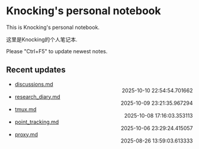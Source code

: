 
# Knocking's personal notebook

This is Knocking's personal notebook.

这里是Knocking的个人笔记本.

Please "Ctrl+F5" to update newest notes.

## Recent updates
- [discussions.md](papers/discussions/) <div style="text-align: right">2025-10-10 22:54:54.701662</div>
- [research_diary.md](papers/research_diary/) <div style="text-align: right">2025-10-09 23:21:35.967294</div>
- [tmux.md](linux_and_ubuntu/tmux/) <div style="text-align: right">2025-10-08 17:16:03.353113</div>
- [point_tracking.md](papers/point_tracking/) <div style="text-align: right">2025-10-06 23:29:24.415057</div>
- [proxy.md](docker/proxy/) <div style="text-align: right">2025-08-26 13:59:03.613333</div>

